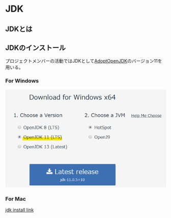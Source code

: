 # JDK

## JDKとは

## JDKのインストール

プロジェクトメンバーの活動ではJDKとして[AdoptOpenJDK](https://adoptopenjdk.net/index.html)のバージョン11を用いる。

### For Windows

![image1](./image/install_aojdk_win1.png)

### For Mac
[jdk install link](https://github.com/Yoshiki-Yamada/JavaSettingsDocument/blob/master/,jdk_12_install.md)

